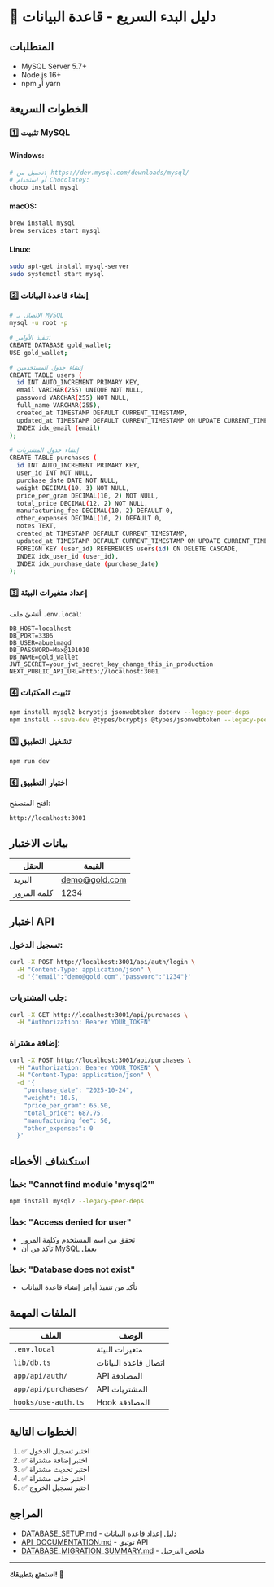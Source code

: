 # 🚀 دليل البدء السريع - قاعدة البيانات

## المتطلبات

- MySQL Server 5.7+
- Node.js 16+
- npm أو yarn

## الخطوات السريعة

### 1️⃣ تثبيت MySQL

#### Windows:
```bash
# تحميل من: https://dev.mysql.com/downloads/mysql/
# أو استخدام Chocolatey:
choco install mysql
```

#### macOS:
```bash
brew install mysql
brew services start mysql
```

#### Linux:
```bash
sudo apt-get install mysql-server
sudo systemctl start mysql
```

### 2️⃣ إنشاء قاعدة البيانات

```bash
# الاتصال بـ MySQL
mysql -u root -p

# تنفيذ الأوامر:
CREATE DATABASE gold_wallet;
USE gold_wallet;

# إنشاء جدول المستخدمين
CREATE TABLE users (
  id INT AUTO_INCREMENT PRIMARY KEY,
  email VARCHAR(255) UNIQUE NOT NULL,
  password VARCHAR(255) NOT NULL,
  full_name VARCHAR(255),
  created_at TIMESTAMP DEFAULT CURRENT_TIMESTAMP,
  updated_at TIMESTAMP DEFAULT CURRENT_TIMESTAMP ON UPDATE CURRENT_TIMESTAMP,
  INDEX idx_email (email)
);

# إنشاء جدول المشتريات
CREATE TABLE purchases (
  id INT AUTO_INCREMENT PRIMARY KEY,
  user_id INT NOT NULL,
  purchase_date DATE NOT NULL,
  weight DECIMAL(10, 3) NOT NULL,
  price_per_gram DECIMAL(10, 2) NOT NULL,
  total_price DECIMAL(12, 2) NOT NULL,
  manufacturing_fee DECIMAL(10, 2) DEFAULT 0,
  other_expenses DECIMAL(10, 2) DEFAULT 0,
  notes TEXT,
  created_at TIMESTAMP DEFAULT CURRENT_TIMESTAMP,
  updated_at TIMESTAMP DEFAULT CURRENT_TIMESTAMP ON UPDATE CURRENT_TIMESTAMP,
  FOREIGN KEY (user_id) REFERENCES users(id) ON DELETE CASCADE,
  INDEX idx_user_id (user_id),
  INDEX idx_purchase_date (purchase_date)
);
```

### 3️⃣ إعداد متغيرات البيئة

أنشئ ملف `.env.local`:

```env
DB_HOST=localhost
DB_PORT=3306
DB_USER=abuelmagd
DB_PASSWORD=Max@101010
DB_NAME=gold_wallet
JWT_SECRET=your_jwt_secret_key_change_this_in_production
NEXT_PUBLIC_API_URL=http://localhost:3001
```

### 4️⃣ تثبيت المكتبات

```bash
npm install mysql2 bcryptjs jsonwebtoken dotenv --legacy-peer-deps
npm install --save-dev @types/bcryptjs @types/jsonwebtoken --legacy-peer-deps
```

### 5️⃣ تشغيل التطبيق

```bash
npm run dev
```

### 6️⃣ اختبار التطبيق

افتح المتصفح:
```
http://localhost:3001
```

## بيانات الاختبار

| الحقل | القيمة |
|-------|--------|
| البريد | demo@gold.com |
| كلمة المرور | 1234 |

## اختبار API

### تسجيل الدخول:
```bash
curl -X POST http://localhost:3001/api/auth/login \
  -H "Content-Type: application/json" \
  -d '{"email":"demo@gold.com","password":"1234"}'
```

### جلب المشتريات:
```bash
curl -X GET http://localhost:3001/api/purchases \
  -H "Authorization: Bearer YOUR_TOKEN"
```

### إضافة مشتراة:
```bash
curl -X POST http://localhost:3001/api/purchases \
  -H "Authorization: Bearer YOUR_TOKEN" \
  -H "Content-Type: application/json" \
  -d '{
    "purchase_date": "2025-10-24",
    "weight": 10.5,
    "price_per_gram": 65.50,
    "total_price": 687.75,
    "manufacturing_fee": 50,
    "other_expenses": 0
  }'
```

## استكشاف الأخطاء

### خطأ: "Cannot find module 'mysql2'"
```bash
npm install mysql2 --legacy-peer-deps
```

### خطأ: "Access denied for user"
- تحقق من اسم المستخدم وكلمة المرور
- تأكد من أن MySQL يعمل

### خطأ: "Database does not exist"
- تأكد من تنفيذ أوامر إنشاء قاعدة البيانات

## الملفات المهمة

| الملف | الوصف |
|------|-------|
| `.env.local` | متغيرات البيئة |
| `lib/db.ts` | اتصال قاعدة البيانات |
| `app/api/auth/` | API المصادقة |
| `app/api/purchases/` | API المشتريات |
| `hooks/use-auth.ts` | Hook المصادقة |

## الخطوات التالية

1. ✅ اختبر تسجيل الدخول
2. ✅ اختبر إضافة مشتراة
3. ✅ اختبر تحديث مشتراة
4. ✅ اختبر حذف مشتراة
5. ✅ اختبر تسجيل الخروج

## المراجع

- [DATABASE_SETUP.md](./DATABASE_SETUP.md) - دليل إعداد قاعدة البيانات
- [API_DOCUMENTATION.md](./API_DOCUMENTATION.md) - توثيق API
- [DATABASE_MIGRATION_SUMMARY.md](./DATABASE_MIGRATION_SUMMARY.md) - ملخص الترحيل

---

**استمتع بتطبيقك! 🎉**

